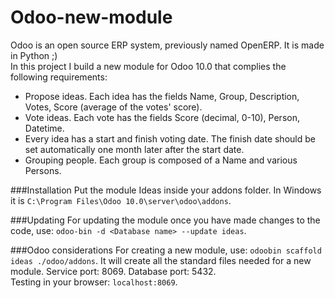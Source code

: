 # Odoo-new-module
Odoo is an open source ERP system, previously named OpenERP. It is made in Python ;)  
In this project I build a new module for Odoo 10.0 that complies the following requirements:
- Propose ideas. Each idea has the fields Name, Group, Description, Votes, Score (average of the votes' score).
- Vote ideas. Each vote has the fields Score (decimal, 0-10), Person, Datetime.
- Every idea has a start and finish voting date. The finish date should be set automatically one month later
after the start date.
- Grouping people. Each group is composed of a Name and various Persons.

###Installation
Put the module Ideas inside your addons folder. In Windows it is `C:\Program Files\Odoo 10.0\server\odoo\addons`.

###Updating
For updating the module once you have made changes to the code, use: `odoo-bin -d <Database name> --update ideas`.

###Odoo considerations
For creating a new module, use: `odoobin scaffold ideas ./odoo/addons`. It will create all the standard files needed for a new module.
Service port: 8069. Database port: 5432.  
Testing in your browser: `localhost:8069`.  
